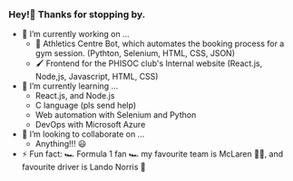 ### Hey!👋 Thanks for stopping by.


- 🔭 I’m currently working on ...
  - 🤖 Athletics Centre Bot, which automates the booking process for a gym session. (Pythton, Selenium, HTML, CSS, JSON)
  - 🖌️ Frontend for the PHISOC club's Internal website (React.js, Node,js, Javascript, HTML, CSS)
- 🌱 I’m currently learning ...
  - React.js, and Node.js
  - C language (pls send help)
  - Web automation with Selenium and Python
  - DevOps with Microsoft Azure
- 👯 I’m looking to collaborate on ...
  - Anything!!! 😃
- ⚡ Fun fact: 🏎️ Formula 1 fan 🏎️ my favourite team is McLaren 🧡💙, and favourite driver is Lando Norris 🏁
